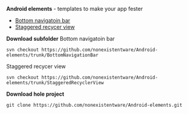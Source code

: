 <b>Android elements</b> - templates to make your app fester

- [Bottom navigatoin bar](https://github.com/nonexistentware/Android-elements/tree/dev1/BottomNavigationBar) 
- [Staggered recycer view](https://github.com/nonexistentware/Android-elements/tree/dev1/StaggeredRecyclerView) 

<b>Download subfolder</b>
Bottom navigatoin bar
```
svn checkout https://github.com/nonexistentware/Android-elements/trunk/BottomNavigationBar
```
Staggered recycer view
```
svn checkout https://github.com/nonexistentware/Android-elements/trunk/StaggeredRecyclerView
```

<b>Download hole project</b>
```
git clone https://github.com/nonexistentware/Android-elements.git
```

